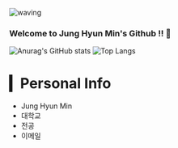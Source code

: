 ![waving](https://capsule-render.vercel.app/api?type=waving&height=200&text=JungHyunMin&fontAlign=50&fontAlignY=40&color=gradient)

### Welcome to Jung Hyun Min's Github !! 👋

![Anurag's GitHub stats](https://github-readme-stats-sand-six-91.vercel.app/api?username=Hansat8342&show_icons=true&count_private=true&line_height=24&theme=dracula&hide=stars)
![Top Langs](https://github-readme-stats-sand-six-91.vercel.app/api/top-langs/?username=Hansat8342&layout=compact&theme=dracula&line_height=40)

# ▎Personal Info
- Jung Hyun Min
- 대학교
- 전공
- 이메일


<!--
**Hansat8342/Hansat8342** is a ✨ _special_ ✨ repository because its `README.md` (this file) appears on your GitHub profile.

Here are some ideas to get you started:

- 🔭 I’m currently working on ...
- 🌱 I’m currently learning ...
- 👯 I’m looking to collaborate on ...
- 🤔 I’m looking for help with ...
- 💬 Ask me about ...
- 📫 How to reach me: ...
- 😄 Pronouns: ...
- ⚡ Fun fact: ...
-->
